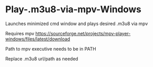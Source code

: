 # Play-.m3u8-via-mpv-Windows
Launches minimized cmd window and plays desired .m3u8 via mpv

Requires mpv https://sourceforge.net/projects/mpv-player-windows/files/latest/download

Path to mpv executive needs to be in PATH

Replace .m3u8 url/path as needed
